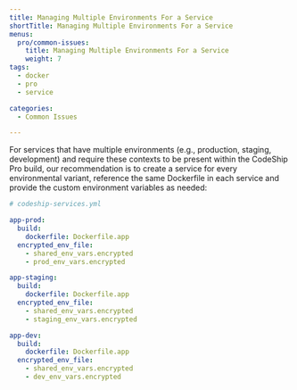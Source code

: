 ```yaml
---
title: Managing Multiple Environments For a Service
shortTitle: Managing Multiple Environments For a Service
menus:
  pro/common-issues:
    title: Managing Multiple Environments For a Service
    weight: 7
tags:
  - docker
  - pro
  - service

categories:
  - Common Issues

---
```


For services that have multiple environments (e.g., production, staging, development) and require these contexts to be present within the CodeShip Pro build, our recommendation is to create a service for every environmental variant, reference the same Dockerfile in each service and provide the custom environment variables as needed:

```yaml
# codeship-services.yml

app-prod:
  build:
    dockerfile: Dockerfile.app
  encrypted_env_file:
    - shared_env_vars.encrypted
    - prod_env_vars.encrypted

app-staging:
  build:
    dockerfile: Dockerfile.app
  encrypted_env_file:
    - shared_env_vars.encrypted
    - staging_env_vars.encrypted

app-dev:
  build:
    dockerfile: Dockerfile.app
  encrypted_env_file:
    - shared_env_vars.encrypted
    - dev_env_vars.encrypted
```

<br />
